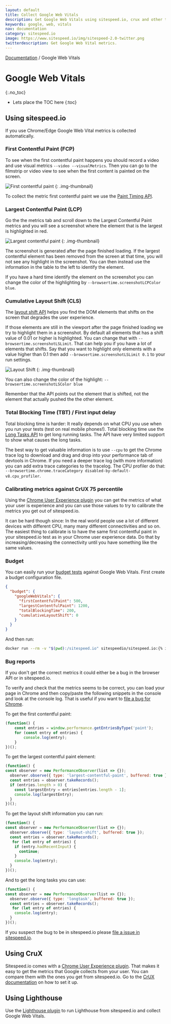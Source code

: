 ```yaml
---
layout: default
title: Collect Google Web Vitals
description: Get Google Web Vitals using sitespeed.io, crux and other tools.
keywords: google, web, vitals
nav: documentation
category: sitespeed.io
image: https://www.sitespeed.io/img/sitespeed-2.0-twitter.png
twitterdescription: Get Google Web Vital metrics.
---
```

[Documentation](/documentation/sitespeed.io/) / Google Web Vitals

# Google Web Vitals
{:.no_toc}

* Lets place the TOC here
{:toc}

## Using sitespeed.io
If you use Chrome/Edge Google Web Vital metrics is collected automatically.

### First Contentful Paint (FCP)

To see when the first contentful paint happens you should record a video and use visual metrics ```--video --visualMetrics```. Then you can go to the filmstrip or video view to see when the first content is painted on the screen.

![First contentful paint]({{site.baseurl}}/img/filmstrip-ls.jpg)
{: .img-thumbnail}

To collect the metric first contentful paint we use the [Paint Timing API](https://w3c.github.io/paint-timing/).

### Largest Contentful Paint (LCP)

Go the the metrics tab and scroll down to the Largest Contentful Paint metrics and you will see a screenshot where the element that is the largest is highlighted in red. 

![Largest contentful paint]({{site.baseurl}}/img/lcp-result.png)
{: .img-thumbnail}

The screenshot is generated after the page finished loading. If the largest contentful element has been removed from the screen at that time, you will not see any highlight in the screenshot. You can then instead use the information in the table to the left to identify the element.

If you have a hard time identify the element on the screenshot you can change the color of the highlighting by `--browsertime.screenshotLCPColor blue`.
### Cumulative Layout Shift (CLS)

The [layout shift API](https://wicg.github.io/layout-instability/) helps you find the DOM elements that shifts on the screen that degrades the user experience. 

If those elements are still in the viewport after the page finished loading we try to highlight them in a screenshot. By default all elements that has a shift value of 0.01 or higher is highlighted. You can change that with `--browsertime.screenshotLSLimit`. That can help you if you have a lot of elements that shifts. Say that you want to highlight only elements with a value higher than 0.1 then add `--browsertime.screenshotLSLimit 0.1` to your run settings.

![Layout Shift]({{site.baseurl}}/img/ls-result.png)
{: .img-thumbnail}

You can also change the color of the highlight: `--browsertime.screenshotLSColor blue`

Remember that the  API points out the element that is shifted, not the element that actually pushed the the other element.

### Total Blocking Time (TBT) / First input delay
Total blocking time is harder: It really depends on what CPU you use when you run your tests (test on real mobile phones!). Total blocking time use the [Long Tasks API](https://w3c.github.io/longtasks/) to get long running tasks. The API have very limited support to show what causes the long tasks. 

The best way to get valuable information is to use `--cpu` to get the Chrome trace log to download and drag and drop into your performance tab of devtools in Chrome. If you need a deeper trace log (with more information) you can add extra trace categories to the tracelog. The CPU profiler do that:  `--browsertime.chrome.traceCategory disabled-by-default-v8.cpu_profiler`.

### Calibrating metrics against CrUX 75 percentile
Using the [Chrome User Experience plugin](/documentation/sitespeed.io/crux/) you can get the metrics of what your user is experience and you can use those values to try to calibrate the metrics you get out of sitespeed.io. 

It can be hard though since: In the real world people use a lot of different devices with different CPU, many many different connectivities and so on. The easiest thing to calibrate is to have the same first contentful paint in your sitespeed.io test as in your Chrome user experience data. Do that by increasing/decreasing the connectivity until you have something like the same values.

### Budget

You can easily run your [budget tests](/documentation/sitespeed.io/performance-budget/) against Google Web Vitals. First create a budget configuration file.

~~~json
{
  "budget": {
    "googleWebVitals": {
      "firstContentfulPaint": 500,
      "largestContentfulPaint": 1200,
      "totalBlockingTime": 200,
      "cumulativeLayoutShift": 0
    }
  }
}
~~~

And then run:

~~~bash
docker run --rm -v "$(pwd):/sitespeed.io" sitespeedio/sitespeed.io:{% include version/sitespeed.io.txt %} --budget.configPath budget.json https://www.sitespeed.io/
~~~


### Bug reports
If you don't get the correct metrics it could either be a bug in the browser API or in sitespeed.io.

To verify and check that the metrics seems to be correct, you can load your page in Chrome and then copy/paste the following snippets in the console and look at the console log. That is useful if you want to [file a bug for Chrome](https://bugs.chromium.org/p/chromium/issues/entry).


To get the first contentful paint:

~~~javascript
(function() {
    const entries = window.performance.getEntriesByType('paint');
    for (const entry of entries) {
        console.log(entry);
    }
})();
~~~

To get the largest contentful paint element:

~~~javascript
(function() {
const observer = new PerformanceObserver(list => {});
  observer.observe({ type: 'largest-contentful-paint', buffered: true });
  const entries = observer.takeRecords();
  if (entries.length > 0) {
    const largestEntry = entries[entries.length - 1];
    console.log(largestEntry);
  }
})();
~~~

To get the layout shift information you can run:

~~~javascript
(function() {
const observer = new PerformanceObserver(list => {});
  observer.observe({ type: 'layout-shift', buffered: true });
  const entries = observer.takeRecords();
   for (let entry of entries) {
    if (entry.hadRecentInput) {
      continue;
    } 
    console.log(entry);
  }
})();
~~~


And to get the long tasks you can use:

~~~javascript
(function() {
const observer = new PerformanceObserver(list => {});
  observer.observe({ type: 'longtask', buffered: true });
  const entries = observer.takeRecords();
   for (let entry of entries) {
    console.log(entry);
  }
})();
~~~

If you suspect the bug to be in sitespeed.io please [file a issue in sitespeed.io](https://github.com/sitespeedio/sitespeed.io/issues).
## Using CruX
Sitespeed.io comes with a [Chrome User Experience plugin](/documentation/sitespeed.io/crux/). That makes it easy to get the metrics that Google collects from your user. You can compare them with the ones you get from  sitespeed.io. Go to the [CrUX documentation](/documentation/sitespeed.io/crux/) on how to set it up.

## Using Lighthouse
Use the [Lighthouse plugin](/documentation/sitespeed.io/lighthouse/) to run Lighthouse from sitespeed.io and collect Google Web Vitals.